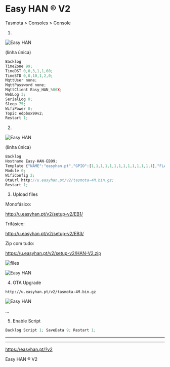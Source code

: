 # Easy HAN ® V2

Tasmota > Consoles > Console

1.

![Easy HAN](../edpbox/img/howto-1.jpg)

(linha única)

```js
Backlog 
TimeZone 99; 
TimeDST 0,0,3,1,1,60; 
TimeSTD 0,0,10,1,2,0; 
MqttUser none; 
MqttPassword none; 
MqttClient Easy_HAN_%06X; 
WebLog 3;
SerialLog 0;
Sleep 75; 
WifiPower 0;
Topic edpbox99v2; 
Restart 1; 
```

2. 

![Easy HAN](../edpbox/img/howto-2.jpg)

(linha única)

```js
Backlog 
Hostname Easy-HAN-EB99; 
Template {"NAME":"easyhan.pt","GPIO":[1,1,1,1,1,1,1,1,1,1,1,1,1,1],"FLAG":0,"BASE":18}; 
Module 0; 
WifiConfig 2; 
OtaUrl http://u.easyhan.pt/v2/tasmota-4M.bin.gz; 
Restart 1; 
``` 

3. Upload files

Monofásico:


http://u.easyhan.pt/v2/setup-v2/EB1/

Trifásico:


http://u.easyhan.pt/v2/setup-v2/EB3/

Zip com tudo:


https://u.easyhan.pt/v2/setup-v2/HAN-V2.zip

![files](../edpbox/img/files0823a.jpg)

![Easy HAN](../edpbox/img/files0823b.jpg)

4. OTA Upgrade

```http://u.easyhan.pt/v2/tasmota-4M.bin.gz```

![Easy HAN](../edpbox/img/howto-4.jpg)

...

5. Enable Script

```js
Backlog Script 1; SaveData 9; Restart 1;
```

<hr>

---

https://easyhan.pt/?v2

Easy HAN ® V2

